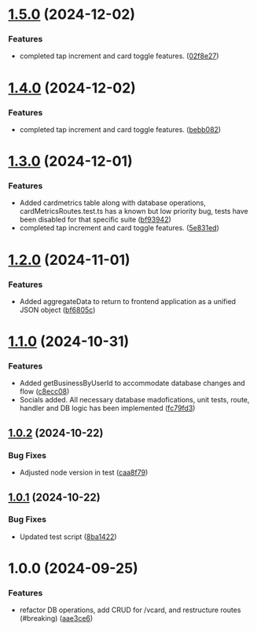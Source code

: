 # [1.5.0](https://github.com/wembleyWilliams/gg-marketing-tool-backend/compare/v1.4.0...v1.5.0) (2024-12-02)


### Features

* completed tap increment and card toggle features. ([02f8e27](https://github.com/wembleyWilliams/gg-marketing-tool-backend/commit/02f8e273dfe800e2a6afc7633716c2201346a3fe))

# [1.4.0](https://github.com/wembleyWilliams/gg-marketing-tool-backend/compare/v1.3.0...v1.4.0) (2024-12-02)


### Features

* completed tap increment and card toggle features. ([bebb082](https://github.com/wembleyWilliams/gg-marketing-tool-backend/commit/bebb082d78e785520da93287c24416b9139e48e4))

# [1.3.0](https://github.com/wembleyWilliams/gg-marketing-tool-backend/compare/v1.2.0...v1.3.0) (2024-12-01)


### Features

* Added cardmetrics table along with  database operations, cardMetricsRoutes.test.ts has a known but low priority bug, tests have been disabled for that specific suite ([bf93942](https://github.com/wembleyWilliams/gg-marketing-tool-backend/commit/bf939425c5e21052b374c8a7d3be8e3e2ec5a61e))
* completed tap increment and card toggle features. ([5e831ed](https://github.com/wembleyWilliams/gg-marketing-tool-backend/commit/5e831ed069947b734e1062d7713abdd8b905eabc))

# [1.2.0](https://github.com/wembleyWilliams/gg-marketing-tool-backend/compare/v1.1.0...v1.2.0) (2024-11-01)


### Features

* Added aggregateData to return to frontend application as a unified JSON object ([bf6805c](https://github.com/wembleyWilliams/gg-marketing-tool-backend/commit/bf6805cd6050719db630a57fd0e802ccab3e914f))

# [1.1.0](https://github.com/wembleyWilliams/gg-marketing-tool-backend/compare/v1.0.2...v1.1.0) (2024-10-31)


### Features

* Added getBusinessByUserId to accommodate database changes and flow ([c8ecc08](https://github.com/wembleyWilliams/gg-marketing-tool-backend/commit/c8ecc08dc391d57c6975aacbeec6d7d790400329))
* Socials added. All necessary database madofications, unit tests, route, handler and DB logic has been implemented ([fc79fd3](https://github.com/wembleyWilliams/gg-marketing-tool-backend/commit/fc79fd37a6fab701e834cffe8aecdac0d38fcf58))

## [1.0.2](https://github.com/wembleyWilliams/gg-marketing-tool-backend/compare/v1.0.1...v1.0.2) (2024-10-22)


### Bug Fixes

* Adjusted node version in test ([caa8f79](https://github.com/wembleyWilliams/gg-marketing-tool-backend/commit/caa8f79de663d32bc7c3afeb252a3fce6eae85d0))

## [1.0.1](https://github.com/wembleyWilliams/gg-marketing-tool-backend/compare/v1.0.0...v1.0.1) (2024-10-22)


### Bug Fixes

* Updated test script ([8ba1422](https://github.com/wembleyWilliams/gg-marketing-tool-backend/commit/8ba14220d9323b73f76ceb6ea8f93807ab1411ca))

# 1.0.0 (2024-09-25)


### Features

* refactor DB operations, add CRUD for /vcard, and restructure routes (#breaking) ([aae3ce6](https://github.com/wembleyWilliams/gg-marketing-tool-backend/commit/aae3ce689e2ae2cab0367e41259e168e44367304))
